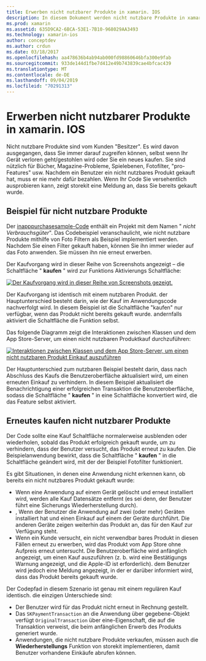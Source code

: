 ```yaml
---
title: Erwerben nicht nutzbarer Produkte in xamarin. IOS
description: In diesem Dokument werden nicht nutzbare Produkte in xamarin. IOS beschrieben. dabei handelt es sich um Funktionen, die von einem Benutzer erworben wurden, der unabhängig vom Gerät unbegrenzt verfügbar bleibt.
ms.prod: xamarin
ms.assetid: 635D9CA2-6BCA-53E1-7B10-968029AA3493
ms.technology: xamarin-ios
author: conceptdev
ms.author: crdun
ms.date: 03/18/2017
ms.openlocfilehash: aa478636b4ab94ab000fd98860646bfa300e9fab
ms.sourcegitcommit: 933de144d1fbe7d412e49b743839cae4bfcac439
ms.translationtype: MT
ms.contentlocale: de-DE
ms.lasthandoff: 09/04/2019
ms.locfileid: "70291313"
---
```

# <a name="purchasing-non-consumable-products-in-xamarinios"></a>Erwerben nicht nutzbarer Produkte in xamarin. IOS

Nicht nutzbare Produkte sind vom Kunden "Besitzer". Es wird davon ausgegangen, dass Sie immer darauf zugreifen können, selbst wenn Ihr Gerät verloren geht/gestohlen wird oder Sie ein neues kaufen. Sie sind nützlich für Bücher, Magazine-Probleme, Spielebenen, Fotofilter, "pro-Features" usw. Nachdem ein Benutzer ein nicht nutzbares Produkt gekauft hat, muss er nie mehr dafür bezahlen. Wenn Ihr Code Sie versehentlich ausprobieren kann, zeigt storekit eine Meldung an, dass Sie bereits gekauft wurde.

## <a name="non-consumable-products-sample"></a>Beispiel für nicht nutzbare Produkte

Der [inapppurchasesample-Code](https://docs.microsoft.com/samples/xamarin/ios-samples/storekit) enthält ein Projekt mit dem Namen " *nicht Verbrauchsgüter*". Das Codebeispiel veranschaulicht, wie nicht nutzbare Produkte mithilfe von Foto Filtern als Beispiel implementiert werden. Nachdem Sie einen Filter gekauft haben, können Sie ihn immer wieder auf das Foto anwenden. Sie müssen ihn nie erneut erwerben.   
   
   
   
 Der Kaufvorgang wird in dieser Reihe von Screenshots angezeigt – die Schaltfläche " **kaufen** " wird zur Funktions Aktivierungs Schaltfläche:   
   
   
   
 [![](purchasing-non-consumable-products-images/image34.png "Der Kaufvorgang wird in dieser Reihe von Screenshots gezeigt.")](purchasing-non-consumable-products-images/image34.png#lightbox)   
   
   
   
 Der Kaufvorgang ist identisch mit einem nutzbaren Produkt. der Hauptunterschied besteht darin, wie der Kauf im Anwendungscode nachverfolgt wird. In diesem Beispiel ist die Schaltfläche "kaufen" nur verfügbar, wenn das Produkt nicht bereits gekauft wurde. andernfalls aktiviert die Schaltfläche die Funktion selbst.   
   
   
   

Das folgende Diagramm zeigt die Interaktionen zwischen Klassen und dem App Store-Server, um einen nicht nutzbaren Produktkauf durchzuführen:   
   
   
   
 [![](purchasing-non-consumable-products-images/image35.png "Interaktionen zwischen Klassen und dem App Store-Server, um einen nicht nutzbaren Produkt Einkauf auszuführen")](purchasing-non-consumable-products-images/image35.png#lightbox)   
   
   
   
 Der Hauptunterschied zum nutzbaren Beispiel besteht darin, dass nach Abschluss des Kaufs die Benutzeroberfläche aktualisiert wird, um einen erneuten Einkauf zu verhindern. In diesem Beispiel aktualisiert die Benachrichtigung einer erfolgreichen Transaktion die Benutzeroberfläche, sodass die Schaltfläche " **kaufen** " in eine Schaltfläche konvertiert wird, die das Feature selbst aktiviert.

## <a name="re-purchasing-non-consumable-products"></a>Erneutes kaufen nicht nutzbarer Produkte

Der Code sollte eine Kauf Schaltfläche normalerweise ausblenden oder wiederholen, sobald das Produkt erfolgreich gekauft wurde, um zu verhindern, dass der Benutzer versucht, das Produkt erneut zu kaufen. Die Beispielanwendung bewirkt, dass die Schaltfläche " **kaufen** " in die Schaltfläche geändert wird, mit der der Beispiel Fotofilter funktioniert.   
   
   
   
 Es gibt Situationen, in denen eine Anwendung nicht erkennen kann, ob bereits ein nicht nutzbares Produkt gekauft wurde:

- Wenn eine Anwendung auf einem Gerät gelöscht und erneut installiert wird, werden alle Kauf Datensätze entfernt (es sei denn, der Benutzer führt eine Sicherungs Wiederherstellung durch). 
- , Wenn der Benutzer die Anwendung auf zwei (oder mehr) Geräten installiert hat und einen Einkauf auf einem der Geräte durchführt. Die anderen Geräte zeigen weiterhin das Produkt an, das für den Kauf zur Verfügung steht. 
- Wenn ein Kunde versucht, ein nicht verwendbar bares Produkt in diesen Fällen erneut zu erwerben, wird das Produkt vom App Store ohne Aufpreis erneut untersucht. Die Benutzeroberfläche wird anfänglich angezeigt, um einen Kauf auszuführen (z. b. wird eine Bestätigungs Warnung angezeigt, und die Apple-ID ist erforderlich). dem Benutzer wird jedoch eine Meldung angezeigt, in der er darüber informiert wird, dass das Produkt bereits gekauft wurde.  
   
   
   
 Der Codepfad in diesem Szenario ist genau mit einem regulären Kauf identisch. die einzigen Unterschiede sind:

- Der Benutzer wird für das Produkt nicht erneut in Rechnung gestellt.
- Das `SKPaymentTransaction` an die Anwendung über gegebene-Objekt verfügt `OriginalTransaction` über eine-Eigenschaft, die auf die Transaktion verweist, die beim anfänglichen Erwerb des Produkts generiert wurde. 
- Anwendungen, die nicht nutzbare Produkte verkaufen, müssen auch die **Wiederherstellungs** Funktion von storekit implementieren, damit Benutzer vorhandene Einkäufe abrufen können. 

